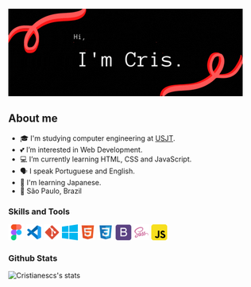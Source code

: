 ![image](./img/iamcris.gif)

## About me
- 🎓 I'm studying computer engineering at [USJT](https://www.usjt.br/).
- 💕 I’m interested in Web Development.
- 💻 I’m currently learning HTML, CSS and JavaScript.
- 🗣 I speak Portuguese and English.
- 🎎 I'm learning Japanese.
- 📌 São Paulo, Brazil

### Skills and Tools
![Figma](./img/logo/figma.png)  ![VSCode](./img/logo/vscode.png)  ![git](./img/logo/git.png)  ![windows](./img/logo/windows.png) ![html](./img/logo/html.png) ![css](./img/logo/css.png) ![bootstrap](./img/logo/bootstrap.png) ![sass](./img/logo/sass.png) ![javascript](./img/logo/javascript.png)

### Github Stats
![Cristianescs's stats](https://github-readme-stats.vercel.app/api/top-langs/?username=cristianescs&show_icons=true&theme=gradient&layout=compact)

